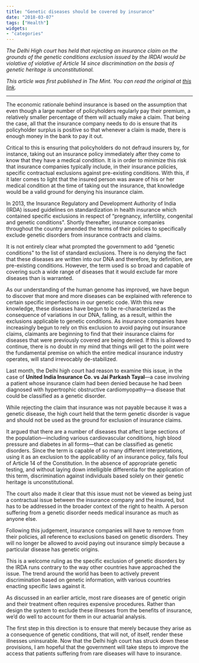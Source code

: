 ```yaml
---
title: "Genetic diseases should be covered by insurance"
date: "2018-03-07"
tags: ["Health"]
widgets: 
- "categories"
---
```


*The Delhi High court has held that rejecting an insurance claim on the grounds of the genetic conditions exclusion issued by the IRDAI would be violative of violative of Article 14 since discrimination on the basis of genetic heritage is unconstitutional.*
<!--more-->
*This article was first published in The Mint. You can read the original at [this link](https://www.livemint.com/Opinion/lLLwVzzkesPBKuJc4ZxjoO/Genetic-diseases-should-be-covered-by-insurance.html).*

---

The economic rationale behind insurance is based on the assumption that even though a large number of policyholders regularly pay their premium, a relatively smaller percentage of them will actually make a claim. That being the case, all that the insurance company needs to do is ensure that its policyholder surplus is positive so that whenever a claim is made, there is enough money in the bank to pay it out.

Critical to this is ensuring that policyholders do not defraud insurers by, for instance, taking out an insurance policy immediately after they come to know that they have a medical condition. It is in order to minimize this risk that insurance companies typically include, in their insurance policies, specific contractual exclusions against pre-existing conditions. With this, if it later comes to light that the insured person was aware of his or her medical condition at the time of taking out the insurance, that knowledge would be a valid ground for denying his insurance claim.

In 2013, the Insurance Regulatory and Development Authority of India (IRDA) issued guidelines on standardization in health insurance which contained specific exclusions in respect of “pregnancy, infertility, congenital and genetic conditions". Shortly thereafter, insurance companies throughout the country amended the terms of their policies to specifically exclude genetic disorders from insurance contracts and claims.

It is not entirely clear what prompted the government to add “genetic conditions" to the list of standard exclusions. There is no denying the fact that these diseases are written into our DNA and therefore, by definition, are pre-existing conditions. However, the term used is so broad and capable of covering such a wide range of diseases that it would exclude far more diseases than is warranted.

As our understanding of the human genome has improved, we have begun to discover that more and more diseases can be explained with reference to certain specific imperfections in our genetic code. With this new knowledge, these diseases have begun to be re-characterized as the consequence of variations in our DNA, falling, as a result, within the exclusions applicable to genetic conditions. As insurance companies have increasingly begun to rely on this exclusion to avoid paying out insurance claims, claimants are beginning to find that their insurance claims for diseases that were previously covered are being denied. If this is allowed to continue, there is no doubt in my mind that things will get to the point were the fundamental premise on which the entire medical insurance industry operates, will stand irrevocably de-stabilized.

Last month, the Delhi high court had reason to examine this issue, in the case of __United India Insurance Co. vs Jai Parkash Tayal__—a case involving a patient whose insurance claim had been denied because he had been diagnosed with hypertrophic obstructive cardiomyopathy—a disease that could be classified as a genetic disorder.

While rejecting the claim that insurance was not payable because it was a genetic disease, the high court held that the term genetic disorder is vague and should not be used as the ground for exclusion of insurance claims.

It argued that there are a number of diseases that affect large sections of the population—including various cardiovascular conditions, high blood pressure and diabetes in all forms—that can be classified as genetic disorders. Since the term is capable of so many different interpretations, using it as an exclusion to the applicability of an insurance policy, falls foul of Article 14 of the Constitution. In the absence of appropriate genetic testing, and without laying down intelligible differentia for the application of this term, discrimination against individuals based solely on their genetic heritage is unconstitutional.

The court also made it clear that this issue must not be viewed as being just a contractual issue between the insurance company and the insured, but has to be addressed in the broader context of the right to health. A person suffering from a genetic disorder needs medical insurance as much as anyone else.

Following this judgement, insurance companies will have to remove from their policies, all reference to exclusions based on genetic disorders. They will no longer be allowed to avoid paying out insurance simply because a particular disease has genetic origins.

This is a welcome ruling as the specific exclusion of genetic disorders by the IRDA runs contrary to the way other countries have approached the issue. The trend around the world has been to actively prevent discrimination based on genetic information, with various countries enacting specific laws against it.

As discussed in an earlier article, most rare diseases are of genetic origin and their treatment often requires expensive procedures. Rather than design the system to exclude these illnesses from the benefits of insurance, we’d do well to account for them in our actuarial analysis.

The first step in this direction is to ensure that merely because they arise as a consequence of genetic conditions, that will not, of itself, render these illnesses uninsurable. Now that the Delhi high court has struck down these provisions, I am hopeful that the government will take steps to improve the access that patients suffering from rare diseases will have to insurance.
